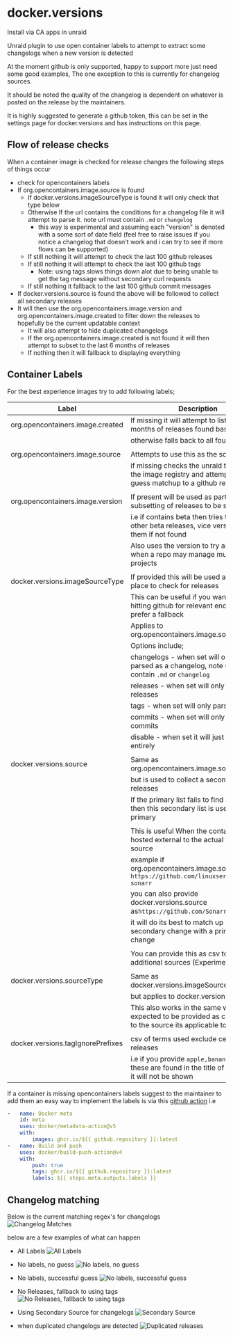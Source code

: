 # docker.versions

Install via CA apps in unraid

Unraid plugin to use open container labels to attempt to extract some changelogs when a new version is detected

At the moment github is only supported, happy to support more just need some good examples, The one exception to this is currently for changelog sources.

It should be noted the quality of the changelog is dependent on whatever is posted on the release by the maintainers.

It is highly suggested to generate a github token, this can be set in the settings page for docker.versions and has instructions on this page.

## Flow of release checks

When a container image is checked for release changes the following steps of things occur

* check for opencontainers labels
* If org.opencontainers.image.source is found
  * If docker.versions.imageSourceType is found it will only check that type below
  * Otherwise If the url contains the conditions for a changelog file it will attempt to parse it. note url must contain `.md` or `changelog`
    * this way is experimental and assuming each "version" is denoted with a some sort of date field (feel free to raise issues if you notice a changelog that doesn't work and i can try to see if more flows can be supported)
  * If still nothing it will attempt to check the last 100 github releases
  * If still nothing it will attempt to check the last 100 github tags
    * Note: using tags slows things down alot due to being unable to get the tag message without secondary curl requests
  * If still nothing it fallback to the last 100 github commit messages
* If docker.versions.source is found the above will be followed to collect all secondary releases
* It will then use the org.opencontainers.image.version and org.opencontainers.image.created to filter down the releases to hopefully be the current updatable context
  * It will also attempt to hide duplicated changelogs
  * If the org.opencontainers.image.created is not found it will then attempt to subset to the last 6 months of releases
  * If nothing then it will fallback to displaying everything

## Container Labels

For the best experience images try to add following labels;

| Label                             | Description                                                                                                     |
| --------------------------------- | --------------------------------------------------------------------------------------------------------------- |
| org.opencontainers.image.created  | If missing it will attempt to list the last 6 months of releases found based on type                            |
|                                   | otherwise falls back to all found releases                                                                      |
|                                   |                                                                                                                 |
| org.opencontainers.image.source   | Attempts to use this as the source                                                                              |
|                                   | if missing checks the unraid template for the image registry and attempts a best guess matchup to a github repo |
|                                   |                                                                                                                 |
| org.opencontainers.image.version  | If present will be used as part of the subsetting of releases to be shown                                       |
|                                   | i.e if contains beta then tries to show other beta releases, vice versa exclude them if not found               |
|                                   | Also uses the version to try and filter when a repo may manage multiple projects                                |
|                                   |                                                                                                                 |
| docker.versions.imageSourceType   | If provided this will be used as the only place to check for releases                                           |
|                                   | This can be useful if you want to avoid hitting github for relevant endpoints, or prefer a fallback             |
|                                   | Applies to org.opencontainers.image.source                                                                      |
|                                   | Options include;                                                                                                |
|                                   | changelogs - when set will only be parsed as a changelog, note url must contain `.md` or `changelog`            |
|                                   | releases - when set will only parse releases                                                                    |
|                                   | tags - when set will only parse tags                                                                            |
|                                   | commits - when set will only parse commits                                                                      |
|                                   | disable - when set it will just skip source entirely                                                            |
|                                   |                                                                                                                 |
| docker.versions.source            | Same as org.opencontainers.image.source                                                                         |
|                                   | but is used to collect a secondary list of releases                                                             |
|                                   | If the primary list fails to find any items then this secondary list is used as the primary                     |
|                                   |                                                                                                                 |
|                                   | This is useful When the container is hosted external to the actual program source                               |
|                                   | example if org.opencontainers.image.source is `https://github.com/linuxserver/docker-sonarr`                    |
|                                   | you can also provide docker.versions.source as`https://github.com/Sonarr/Sonarr`                                |
|                                   | it will do its best to match up a secondary change with a primary change                                        |
|                                   |                                                                                                                 |
|                                   | You can provide this as csv to add additional sources  (Experimental)                                           |
|                                   |                                                                                                                 |
| docker.versions.sourceType        | Same as docker.versions.imageSourceType                                                                         |
|                                   | but applies to docker.versions.source                                                                           |
|                                   | This also works in the same way and is expected to be provided as csv lining up to the source its applicable to |
|                                   |                                                                                                                 |
| docker.versions.tagIgnorePrefixes | csv of terms used exclude certain releases                                                                      |
|                                   | i.e if you provide `apple,banana` if either of these are found in the title of the release it will not be shown |

If a container is missing opencontainers labels suggest to the maintainer to add them
an easy way to implement the labels is via this [github action](https://github.com/docker/metadata-action)
i.e

```yml
-   name: Docker meta
    id: meta
    uses: docker/metadata-action@v5
    with:
        images: ghcr.io/${{ github.repository }}:latest
-   name: Build and push
    uses: docker/build-push-action@v4
    with:
        push: true
        tags: ghcr.io/${{ github.repository }}:latest
        labels: ${{ steps.meta.outputs.labels }}
```

## Changelog matching

Below is the current matching regex's for changelogs
![Changelog Matches](images/changelogMatches.png)

below are a few examples of what can happen

* All Labels
![All Labels](images/all.png)

* No labels, no guess
![No labels, no guess](images/none.png)

* No labels, successful guess
![No labels, successful guess](images/semi.png)

* No Releases, fallback to using tags
![No Releases, fallback to using tags](images/tags.png)

* Using Secondary Source for changelogs
![Secondary Source](images/secondary.png)

* when duplicated changelogs are detected
![Duplicated releases](images/duplicated.png)
